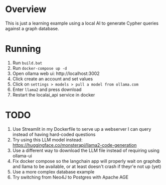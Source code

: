 # Overview
This is just a learning example using a local AI to generate Cypher queries against a graph database.

# Running
1. Run `build.bat`
2. Run `docker-compose up -d`
3. Open ollama web ui: http://localhost:3002
4. Click create an account and set values
5. Click on `settings > models > pull a model from ollama.com`
6. Enter `llama2` and press download
7. Restart the localai_api service in docker


# TODO
1. Use Streamlit in my Dockerfile to serve up a webserver I can query instead of having hard-coded questions
2. Try using this LLM model instead: https://huggingface.co/monsterapi/llama2-code-generation
3. Use a different way to download the LLM file instead of requiring using ollama-ui
4. Fix docker compose so the langchain app will properly wait on graphdb and llama to be available, or at least doesn't crash if theyr'e not up (yet)
5. Use a more complex database example
6. Try switching from Neo4J to Postgres with Apache AGE
